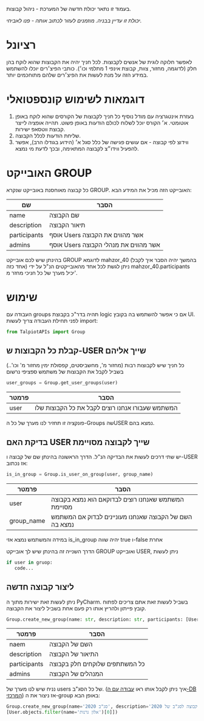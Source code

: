 בעמוד זו נתאר יכולת חדשה של המערכת - ניהול קבוצות.

*יכולת זו עדיין בבניה. מוזמנים לעזור לכתוב אותה - פנו לאביחי.*


# רציונל
לאפשר חלוקה לוגית של אנשים לקבוצות. לכל חניך יהיה את הקבוצות שהוא לוקח בהן חלק (לדוגמה, מחזור, צוות, קבוצת אינפי 1 מתלמי וכו׳). כותבי הפיצ׳רים יוכלו להשתמש במידע הזה על מנת לעשות את הפיצ׳רים שלהם מתוחכמים יותר.

# דוגמאות לשימוש קונספטואלי

1.  בעזרת אינטגרציה עם מודל נוסיף כל חניך לקבוצות של הקורסים שהוא לוקח באופן אוטומטי. א׳ הקורס יוכל לשלוח לכולם הודעות באופן פשוט. תהייה אופציה לייצר קבוצת ווטסאפ ישירות.
2.  שליחת הודעות לכלל הקבוצה.
3.  ווידוצ לפי קבוצה - אם עושים פגישה של כלל סגל א׳ (הידוע בגודלו הרב), אפשר להפעיל ווידו״צ לקבוצה המתאימה, ובכך לדעת מי נמצא.

# האובייקט GROUP

כל קבוצה מאוחסנת באובייקט שנקרא GROUP. האובייקט הזה מכיל את המידע הבא:

| שם | הסבר |
| ------ | ------ |
| name| שם הקבוצה |
| description| תיאור הקבוצה |
| participants | אוסף Users אשר מהווים את הקבוצה |
| admins | אוסף Users אשר מהווים את מנהלי הקבוצה |


בהינתן שיש לכם אובייקט GROUP לדוגמא mahzor_40 (בהמשך יהיה הסבר איך לקבל אחד כזה) ניתן לגשת לכל אחד מהאובייקטים הנ"ל על ידי mahzor_40.participants יכיל מערך של כל חניכי מחזר מ'.
 
# שימוש
העבודה עם groups תהיה בדר"כ בקבוצת logic אם כי אפשר להשתמש בה בקובץ UI.
לפני תחילת העבודה צריך לעשות import: 
```python
from TalpiotAPIs import Group
```

## קבלת כל הקבוצות ש-USER שייך אליהם
כל חניך שיש לקבוצות רבות (מחזור מ', מחשביסטים, קפסולת ימין מחזור מ' וכו'..) בשביל לקבל את הקבוצות של משתמש ספציפי נרשום 
```python
user_groups = Group.get_user_groups(user)
```

| פרמטר | הסבר |
| ------ | ------ |
| user | המשתמש שעבורו אנחנו רוצים לקבל את כל הקבוצות שלו |

פונקציה זו תחזיר לנו מערך של כל ה-Groups שהUSER נמצא בהם.
 
## בדיקת האם USER שייך לקבוצה מסויימת
יש שתי דרכים לעשות את הבדיקה הנ"ל.
הדרך הראשונה בהינתן שם של קבוצה ו-USER אז נכתוב: 
```python
is_in_group = Group.is_user_on_group(user, group_name)
```

| פרמטר | הסבר |
| ------ | ------ |
| user | המשתמש שאנחנו רוצים לבדוקאם הוא נמצא בקבוצה מסויימת |
| group_name | השם של הקבוצה שאנחנו מעוניינים לבדוק אם המשתמש נמצא בה |

במידה והמשתמש נמצא אזי is_in_group יהיה שווה true ו-false אחרת

הדרך השנייה זה בהינתן שיש לך אובייקט GROUP ואובייקט USER, ניתן לעשות 
```python
if user in gruop:
   code...
```


## ליצור קבוצה חדשה
ניתן לעשות זאת ישירות מתוך ה PyCharm. בשביל לעשות זאת אתם צריכים לפתוח קובץ פייתון ולהריץ אותו רק פעם אחת בשביל ליצור את הקבוצה.
```python
Group.create_new_group(name: str, description: str, participants: [User], admins: [User]) -> None:
```

| פרמטר | הסבר |
| ------ | ------ |
| naem | השם של הקבוצה |
| description | התיאור של הקבוצה |
| participants | כל המשתתפים שלוקחים חלק בקבוצה |
| admins | המנהלים של הקבוצה |

נניח שיש לנו מערך של users של כל הסג"ב. (איך ניתן לקבל אותו ראו [עבודה עם ה-DB המרכזי](Using-the-main-DB.md))
אז ניצור את ה-group באופן הבא:

```python
Group.create_new_group(name='סג"ב 2020', description='קבוצה לסג"ב של 2020', participants=users, admins= 
[User.objects.filter(name='אלון גרנות')[0]])
```
